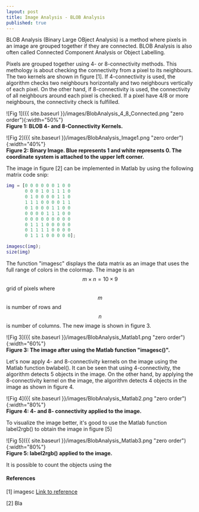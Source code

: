 ```yaml
---
layout: post
title: Image Analysis - BLOB Analysis
published: true
---
```


BLOB Analysis (Binary Large OBject Analysis) is a method where pixels in an image are grouped together if they are connected. BLOB Analysis is also often called Connected Component Analysis or Object Labelling. 

Pixels are grouped together using 4- or 8-connectivity methods. This methology is about checking the connectivity from a pixel to its neighbours. The two kernels are shown in figure [1]. If 4-connectivity is used, the algorithm checks two neighbours horizontally and two neighbours vertically of each pixel. On the other hand, if 8-connectivity is used, the connectivity of all neighbours around each pixel is checked. If a pixel have 4/8 or more neighbours, the connectivity check is fulfilled.

![Fig 1]({{ site.baseurl }}/images/BlobAnalysis_4_8_Connected.png "zero order"){:width="50%"}  
**Figure 1: BLOB 4- and 8-Connectivity Kernels.**

![Fig 2]({{ site.baseurl }}/images/BlobAnalysis_Image1.png "zero order"){:width="40%"}  
**Figure 2: Binary Image. Blue represents 1 and white represents 0. The coordinate system is attached to the upper left corner.**

The image in figure [2] can be implemented in Matlab by using the following matrix code snip: 

```Matlab
img = [0 0 0 0 0 0 1 0 0
       0 0 0 1 0 1 1 1 0
       0 1 0 0 0 0 1 1 0
       1 1 1 0 0 0 0 1 1
       0 1 0 0 0 1 1 0 0
       0 0 0 0 1 1 1 0 0
       0 0 0 0 0 0 0 0 0
       0 1 1 1 0 0 0 0 0
       0 1 1 1 1 0 0 0 0
       0 1 1 1 0 0 0 0 0];

imagesc(img);
size(img)
```

The function "imagesc" displays the data matrix as an image that uses the full range of colors in the colormap. The image is an $$m \times n = 10 \times 9$$ grid of pixels where $$m$$ is number of rows and $$n$$ is number of columns. The new image is shown in figure 3.

![Fig 3]({{ site.baseurl }}/images/BlobAnalysis_Matlab1.png "zero order"){:width="60%"}  
**Figure 3: The image after using the Matlab function "imagesc()".**

Let's now apply 4- and 8-connectivity kernels on the image using the Matlab function bwlabel(). It can be seen that using 4-connectivity, the algorithm detects 5 objects in the image. On the other hand, by applying the 8-connectivity kernel on the image, the algorithm detects 4 objects in the image as shown in figure 4.

![Fig 4]({{ site.baseurl }}/images/BlobAnalysis_Matlab2.png "zero order"){:width="80%"}  
**Figure 4: 4- and 8- connectivity applied to the image.**

To visualize the image better, it's good to use the Matlab function label2rgb() to obtain the image in figure [5]

![Fig 5]({{ site.baseurl }}/images/BlobAnalysis_Matlab3.png "zero order"){:width="80%"}  
**Figure 5: label2rgb() applied to the image.**

It is possible to count the objects using the 

<!--When connectivity of each pixel in the image beeing worked on have been analysed, we can say that all objects in the image have been grouped and can now be given their own ID.   

Robots interact with its environment using cameras, this is known as computer vision and is one of the most powerful sensing modalities that currently exist. In this post I will talk about 4- and 8- connectivity

* Median filter
* Average filter
* 
-->

#### References
[1] imagesc [Link to reference](https://se.mathworks.com/help/matlab/ref/imagesc.html)

[2] Bla
